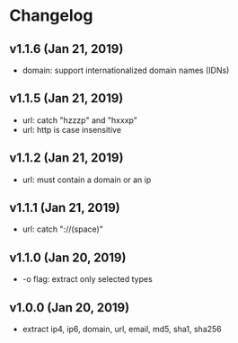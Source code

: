 # Changelog

## v1.1.6 (Jan 21, 2019)

- domain: support internationalized domain names (IDNs)

## v1.1.5 (Jan 21, 2019)

- url: catch "hzzzp" and "hxxxp"
- url: http is case insensitive

## v1.1.2 (Jan 21, 2019)

- url: must contain a domain or an ip

## v1.1.1 (Jan 21, 2019)

- url: catch "://(space)"

## v1.1.0 (Jan 20, 2019)

- -o flag: extract only selected types

## v1.0.0 (Jan 20, 2019)

- extract ip4, ip6, domain, url, email, md5, sha1, sha256
